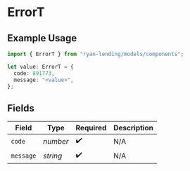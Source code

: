 # ErrorT

## Example Usage

```typescript
import { ErrorT } from "ryan-lending/models/components";

let value: ErrorT = {
  code: 891773,
  message: "<value>",
};
```

## Fields

| Field              | Type               | Required           | Description        |
| ------------------ | ------------------ | ------------------ | ------------------ |
| `code`             | *number*           | :heavy_check_mark: | N/A                |
| `message`          | *string*           | :heavy_check_mark: | N/A                |
